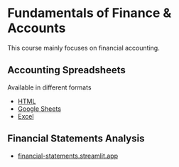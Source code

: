 # Fundamentals of Finance & Accounts

This course mainly focuses on financial accounting.

## Accounting Spreadsheets

Available in different formats

- [HTML](https://docs.google.com/spreadsheets/d/e/2PACX-1vQOe8w66LoM2Z2WIF83lDkFSXblWUKdsBNTP89FBcFlYGc4nv3fVptcAf7h3CVW9jqRcV2EYOoeQkGA/pubhtml)
- [Google Sheets](https://docs.google.com/spreadsheets/d/1bv3lSLNlvbCq1KiVeV2V3HI49OwRfLbdSf1YsKhET7g)
- [Excel](./sheets/FFA.xlsx)

## Financial Statements Analysis

- [financial-statements.streamlit.app](https://financial-statements.streamlit.app)
